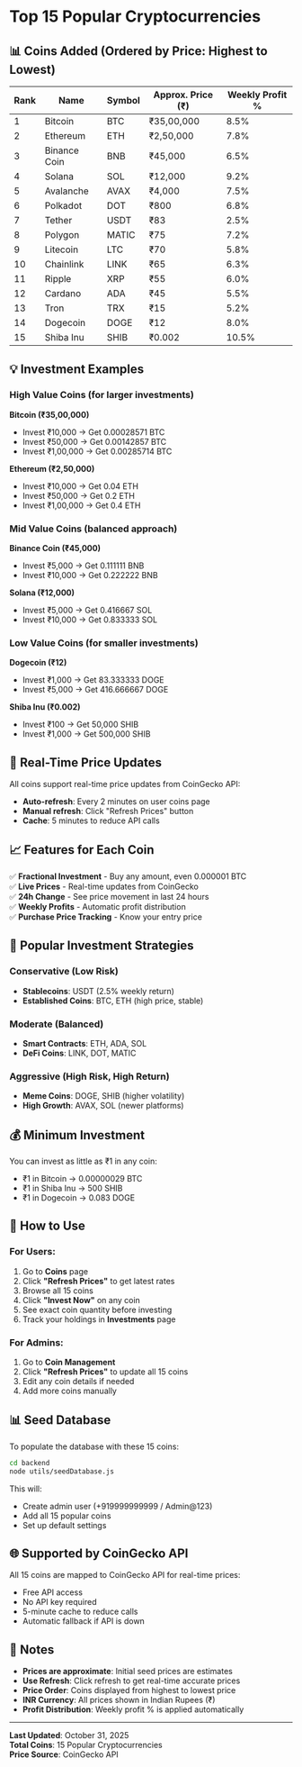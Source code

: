 # Top 15 Popular Cryptocurrencies

## 📊 Coins Added (Ordered by Price: Highest to Lowest)

| Rank | Name | Symbol | Approx. Price (₹) | Weekly Profit % |
|------|------|--------|-------------------|-----------------|
| 1 | Bitcoin | BTC | ₹35,00,000 | 8.5% |
| 2 | Ethereum | ETH | ₹2,50,000 | 7.8% |
| 3 | Binance Coin | BNB | ₹45,000 | 6.5% |
| 4 | Solana | SOL | ₹12,000 | 9.2% |
| 5 | Avalanche | AVAX | ₹4,000 | 7.5% |
| 6 | Polkadot | DOT | ₹800 | 6.8% |
| 7 | Tether | USDT | ₹83 | 2.5% |
| 8 | Polygon | MATIC | ₹75 | 7.2% |
| 9 | Litecoin | LTC | ₹70 | 5.8% |
| 10 | Chainlink | LINK | ₹65 | 6.3% |
| 11 | Ripple | XRP | ₹55 | 6.0% |
| 12 | Cardano | ADA | ₹45 | 5.5% |
| 13 | Tron | TRX | ₹15 | 5.2% |
| 14 | Dogecoin | DOGE | ₹12 | 8.0% |
| 15 | Shiba Inu | SHIB | ₹0.002 | 10.5% |

## 💡 Investment Examples

### High Value Coins (for larger investments)

**Bitcoin (₹35,00,000)**
- Invest ₹10,000 → Get 0.00028571 BTC
- Invest ₹50,000 → Get 0.00142857 BTC
- Invest ₹1,00,000 → Get 0.00285714 BTC

**Ethereum (₹2,50,000)**
- Invest ₹10,000 → Get 0.04 ETH
- Invest ₹50,000 → Get 0.2 ETH
- Invest ₹1,00,000 → Get 0.4 ETH

### Mid Value Coins (balanced approach)

**Binance Coin (₹45,000)**
- Invest ₹5,000 → Get 0.111111 BNB
- Invest ₹10,000 → Get 0.222222 BNB

**Solana (₹12,000)**
- Invest ₹5,000 → Get 0.416667 SOL
- Invest ₹10,000 → Get 0.833333 SOL

### Low Value Coins (for smaller investments)

**Dogecoin (₹12)**
- Invest ₹1,000 → Get 83.333333 DOGE
- Invest ₹5,000 → Get 416.666667 DOGE

**Shiba Inu (₹0.002)**
- Invest ₹100 → Get 50,000 SHIB
- Invest ₹1,000 → Get 500,000 SHIB

## 🔄 Real-Time Price Updates

All coins support real-time price updates from CoinGecko API:
- **Auto-refresh**: Every 2 minutes on user coins page
- **Manual refresh**: Click "Refresh Prices" button
- **Cache**: 5 minutes to reduce API calls

## 📈 Features for Each Coin

✅ **Fractional Investment** - Buy any amount, even 0.000001 BTC  
✅ **Live Prices** - Real-time updates from CoinGecko  
✅ **24h Change** - See price movement in last 24 hours  
✅ **Weekly Profits** - Automatic profit distribution  
✅ **Purchase Price Tracking** - Know your entry price  

## 🎯 Popular Investment Strategies

### Conservative (Low Risk)
- **Stablecoins**: USDT (2.5% weekly return)
- **Established Coins**: BTC, ETH (high price, stable)

### Moderate (Balanced)
- **Smart Contracts**: ETH, ADA, SOL
- **DeFi Coins**: LINK, DOT, MATIC

### Aggressive (High Risk, High Return)
- **Meme Coins**: DOGE, SHIB (higher volatility)
- **High Growth**: AVAX, SOL (newer platforms)

## 💰 Minimum Investment

You can invest as little as ₹1 in any coin:
- ₹1 in Bitcoin → 0.00000029 BTC
- ₹1 in Shiba Inu → 500 SHIB
- ₹1 in Dogecoin → 0.083 DOGE

## 🔧 How to Use

### For Users:
1. Go to **Coins** page
2. Click **"Refresh Prices"** to get latest rates
3. Browse all 15 coins
4. Click **"Invest Now"** on any coin
5. See exact coin quantity before investing
6. Track your holdings in **Investments** page

### For Admins:
1. Go to **Coin Management**
2. Click **"Refresh Prices"** to update all 15 coins
3. Edit any coin details if needed
4. Add more coins manually

## 📊 Seed Database

To populate the database with these 15 coins:

```bash
cd backend
node utils/seedDatabase.js
```

This will:
- Create admin user (+919999999999 / Admin@123)
- Add all 15 popular coins
- Set up default settings

## 🌐 Supported by CoinGecko API

All 15 coins are mapped to CoinGecko API for real-time prices:
- Free API access
- No API key required
- 5-minute cache to reduce calls
- Automatic fallback if API is down

## 📝 Notes

- **Prices are approximate**: Initial seed prices are estimates
- **Use Refresh**: Click refresh to get real-time accurate prices
- **Price Order**: Coins displayed from highest to lowest price
- **INR Currency**: All prices shown in Indian Rupees (₹)
- **Profit Distribution**: Weekly profit % is applied automatically

---

**Last Updated**: October 31, 2025  
**Total Coins**: 15 Popular Cryptocurrencies  
**Price Source**: CoinGecko API
